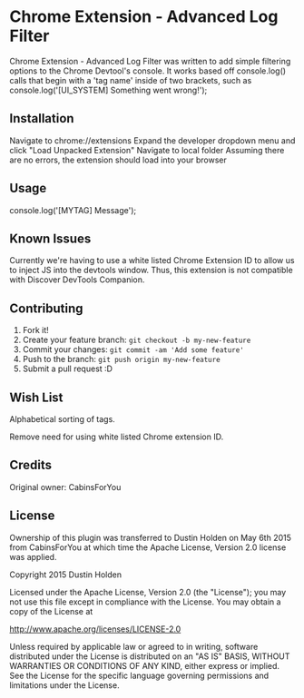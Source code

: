 # Chrome Extension - Advanced Log Filter

Chrome Extension - Advanced Log Filter was written to add simple filtering options to the Chrome Devtool's console. It works based off console.log() calls that begin with a 'tag name' inside of two brackets, such as console.log('[UI_SYSTEM] Something went wrong!');

## Installation

Navigate to chrome://extensions
Expand the developer dropdown menu and click "Load Unpacked Extension"
Navigate to local folder
Assuming there are no errors, the extension should load into your browser

## Usage
console.log('[MYTAG] Message');

## Known Issues

Currently we're having to use a white listed Chrome Extension ID to allow us to inject JS into the devtools window. Thus, this extension is not compatible with Discover DevTools Companion.

## Contributing

1. Fork it!
2. Create your feature branch: `git checkout -b my-new-feature`
3. Commit your changes: `git commit -am 'Add some feature'`
4. Push to the branch: `git push origin my-new-feature`
5. Submit a pull request :D

## Wish List

Alphabetical sorting of tags.

Remove need for using white listed Chrome extension ID.

## Credits

Original owner: CabinsForYou

## License

Ownership of this plugin was transferred to Dustin Holden on May 6th 2015 from CabinsForYou at which time the Apache License, Version 2.0 license was applied.

Copyright 2015 Dustin Holden

Licensed under the Apache License, Version 2.0 (the "License");
you may not use this file except in compliance with the License.
You may obtain a copy of the License at

 http://www.apache.org/licenses/LICENSE-2.0

Unless required by applicable law or agreed to in writing, software
distributed under the License is distributed on an "AS IS" BASIS,
WITHOUT WARRANTIES OR CONDITIONS OF ANY KIND, either express or implied.
See the License for the specific language governing permissions and
limitations under the License.